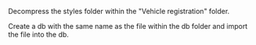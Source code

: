 Decompress the styles folder within the "Vehicle registration" folder.

Create a db with the same name as the file within the db folder and import the file into the db.
